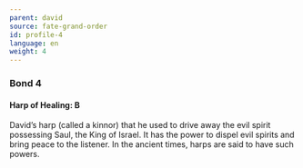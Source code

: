 ```yaml
---
parent: david
source: fate-grand-order
id: profile-4
language: en
weight: 4
---
```


### Bond 4

#### Harp of Healing: B

David’s harp (called a kinnor) that he used to drive away the evil spirit possessing Saul, the King of Israel. It has the power to dispel evil spirits and bring peace to the listener. In the ancient times, harps are said to have such powers.
